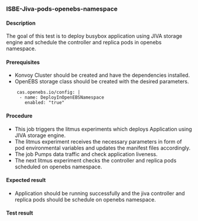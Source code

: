 ### ISBE-Jiva-pods-openebs-namespace

#### Description

The goal of this test is to deploy busybox application using JIVA storage engine and schedule the controller and replica pods in openebs namespace.

#### Prerequisites

- Konvoy Cluster should be created and have the dependencies installed.
- OpenEBS storage class should be created with the desired parameters.

```
    cas.openebs.io/config: |
     - name: DeployInOpenEBSNamespace
       enabled: "true"
```

#### Procedure

- This job triggers the litmus experiments which deploys Application using JIVA storage engine.
- The litmus experiment receives the necessary parameters in form of pod environmental variables and updates the manifest files accordingly.
- The job Pumps data traffic and check application liveness.
- The next litmus experiment checks the controller and replica pods scheduled on openebs namespace.

#### Expected result

- Application should be running successfully and the jiva controller and replica pods should be schedule on openebs namespace.

#### Test result

 